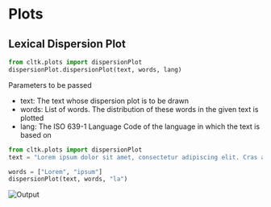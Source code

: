# Plots


## Lexical Dispersion Plot

```python
from cltk.plots import dispersionPlot
dispersionPlot.dispersionPlot(text, words, lang)
```

Parameters to be passed
* text: The text whose dispersion plot is to be drawn
* words: List of words. The distribution of these words in the given text is plotted 
* lang:  The ISO 639-1 Language Code of the language in which the text is based on

```python
from cltk.plots import dispersionPlot
text = "Lorem ipsum dolor sit amet, consectetur adipiscing elit. Cras at maximus dui. Sed mauris ipsum, gravida id velit at, lobortis aliquam magna. Nam feugiat nibh eget cursus rutrum. Fusce eu euismod turpis, in posuere elit. In pellentesque massa sit amet sem posuere, vel viverra justo suscipit. Aenean nibh sem, imperdiet nec sem sit amet, maximus euismod velit. Ut vitae ex mauris. Donec laoreet lorem at diam viverra dapibus. Suspendisse elementum rhoncus commodo. Donec massa purus, dignissim maximus laoreet in, pharetra euismod nulla.Nunc eu libero lacus. Class aptent taciti sociosqu ad litora torquent per conubia nostra, per inceptos himenaeos. Morbi eget tincidunt velit. Curabitur a libero vel felis maximus ultrices. Donec porta fringilla purus eget porttitor. In cursus lobortis sapien, sit amet euismod eros semper quis. Fusce luctus eleifend neque, gravida mollis massa fringilla sit amet. Nunc placerat, purus sit amet maximus sollicitudin, sapien sem suscipit elit, non aliquet nunc nisl in arcu.Quisque eu nisi interdum, pretium elit vel, dignissim est. Ut lobortis vehicula lectus, imperdiet tristique lorem pulvinar at. Phasellus leo justo, tempor at maximus a, vehicula et urna. Nunc blandit eros in dui venenatis placerat. Maecenas vehicula neque orci, at tempor elit vehicula et. Integer elementum, diam nec mattis porttitor, risus nibh vehicula quam, sit amet pellentesque quam ante commodo orci. Etiam sed dignissim tellus. Cras non ultrices velit, eget egestas justo. Ut rutrum condimentum lorem, ut auctor massa dictum eu. Morbi dictum eget eros sed varius. Nunc tristique mollis fermentum. Donec vel odio gravida, fringilla ante a, volutpat dolor. Vestibulum facilisis dictum magna id aliquam. Etiam ex ex, ultricies a dignissim vitae, sollicitudin nec orci. Nam eu augue et libero porttitor maximus volutpat a risus. Suspendisse eget mauris et mi tincidunt suscipit."

words = ["Lorem", "ipsum"]
dispersionPlot(text, words, "la")
```
![Output](https://acodeforthought.files.wordpress.com/2017/03/lexicaldispersion.png)
